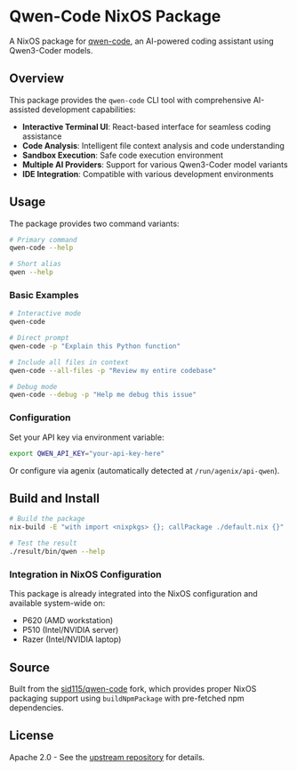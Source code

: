 # Qwen-Code NixOS Package

A NixOS package for [qwen-code](https://github.com/QwenLM/qwen-code), an AI-powered coding assistant using Qwen3-Coder models.

## Overview

This package provides the `qwen-code` CLI tool with comprehensive AI-assisted development capabilities:

- **Interactive Terminal UI**: React-based interface for seamless coding assistance
- **Code Analysis**: Intelligent file context analysis and code understanding
- **Sandbox Execution**: Safe code execution environment
- **Multiple AI Providers**: Support for various Qwen3-Coder model variants
- **IDE Integration**: Compatible with various development environments

## Usage

The package provides two command variants:

```bash
# Primary command
qwen-code --help

# Short alias
qwen --help
```

### Basic Examples

```bash
# Interactive mode
qwen-code

# Direct prompt
qwen-code -p "Explain this Python function"

# Include all files in context
qwen-code --all-files -p "Review my entire codebase"

# Debug mode
qwen-code --debug -p "Help me debug this issue"
```

### Configuration

Set your API key via environment variable:

```bash
export QWEN_API_KEY="your-api-key-here"
```

Or configure via agenix (automatically detected at `/run/agenix/api-qwen`).

## Build and Install

```bash
# Build the package
nix-build -E "with import <nixpkgs> {}; callPackage ./default.nix {}"

# Test the result
./result/bin/qwen --help
```

### Integration in NixOS Configuration

This package is already integrated into the NixOS configuration and available system-wide on:

- P620 (AMD workstation)
- P510 (Intel/NVIDIA server)
- Razer (Intel/NVIDIA laptop)

## Source

Built from the [sid115/qwen-code](https://github.com/sid115/qwen-code) fork, which provides proper NixOS packaging support using `buildNpmPackage` with pre-fetched npm dependencies.

## License

Apache 2.0 - See the [upstream repository](https://github.com/QwenLM/qwen-code) for details.
